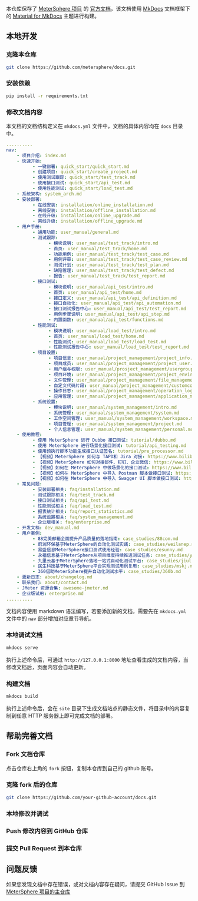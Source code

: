 本仓库保存了 [MeterSphere 项目]() 的 [官方文档](https://metersphere.io/docs/)，该文档使用 [MkDocs]() 文档框架下的 [Material for MkDocs]() 主题进行构建。

## 本地开发

### 克隆本仓库
```bash
git clone https://github.com/metersphere/docs.git
```

### 安装依赖
```bash
pip install -r requirements.txt
```

### 修改文档内容
本文档的文档结构定义在 `mkdocs.yml` 文件中，文档的具体内容均在 `docs` 目录中。
```yaml
..........
nav:
    - 项目介绍: index.md
    - 快速开始:
          - 一键部署: quick_start/quick_start.md
          - 创建项目: quick_start/create_project.md
          - 使用测试跟踪: quick_start/test_track.md
          - 使用接口测试: quick_start/api_test.md
          - 使用性能测试: quick_start/load_test.md
    - 系统架构: system_arch.md
    - 安装部署:
          - 在线安装: installation/online_installation.md
          - 离线安装: installation/offline_installation.md
          - 在线升级: installation/online_upgrade.md
          - 离线升级: installation/offline_upgrade.md
    - 用户手册:
          - 通用功能: user_manual/general.md
          - 测试跟踪:
                - 模块说明: user_manual/test_track/intro.md
                - 首页: user_manual/test_track/home.md
                - 功能用例: user_manual/test_track/test_case.md
                - 用例评审: user_manual/test_track/test_case_review.md
                - 测试计划: user_manual/test_track/test_plan.md
                - 缺陷管理: user_manual/test_track/test_defect.md
                - 报告: user_manual/test_track/test_report.md
          - 接口测试:
                - 模块说明: user_manual/api_test/intro.md
                - 首页: user_manual/api_test/home.md
                - 接口定义: user_manual/api_test/api_definition.md
                - 接口自动化: user_manual/api_test/api_automation.md
                - 接口测试报告中心: user_manual/api_test/test_report.md
                - 用例步骤说明: user_manual/api_test/api_step.md
                - 内置函数: user_manual/api_test/functions.md
          - 性能测试:
                - 模块说明: user_manual/load_test/intro.md
                - 首页: user_manual/load_test/home.md
                - 性能测试: user_manual/load_test/load_test.md
                - 性能测试报告中心: user_manual/load_test/test_report.md
          - 项目设置:
                - 项目信息: user_manual/project_management/project_info.md
                - 项目成员: user_manual/project_management/project_user.md
                - 用户组与权限: user_manual/prosject_management/usergroup_permission.md
                - 项目环境: user_manual/project_management/project_environment.md
                - 文件管理: user_manual/project_management/file_management.md
                - 自定义代码片段: user_manual/project_management/customcode_snippets.md
                - 操作日志: user_manual/project_management/operation_log.md
                - 应用管理: user_manual/project_management/application_management.md
          - 系统设置:
                - 模块说明: user_manual/system_management/intro.md
                - 系统管理: user_manual/system_management/system.md
                - 工作空间管理: user_manual/system_management/workspace.md
                - 项目管理: user_manual/system_management/project.md
                - 个人信息管理: user_manual/system_management/personal.md      
    - 使用教程:
          - 使用 MeterSphere 进行 Dubbo 接口测试: tutorial/dubbo.md
          - 使用 MeterSphere 进行场景化接口测试: tutorial/api_testing.md
          - 使用预执行脚本功能生成接口认证签名: tutorial/pre_processor.md
          - 【视频】MeterSphere 如何与 TAPD和 Jira 对接: https://www.bilibili.com/video/BV1jr4y1c7Lg/
          - 【视频】MeterSphere 如何对接邮件、钉钉、企业微信: https://www.bilibili.com/video/BV1dp4y167ch/
          - 【视频】如何在 MeterSphere 中做场景化的接口测试: https://www.bilibili.com/video/BV1vy4y1q7f7/
          - 【视频】如何在 MeterSphere 中导入 Postman 脚本做接口测试: https://www.bilibili.com/video/BV1W54y1C7uY
          - 【视频】如何在 MeterSphere 中导入 Swagger UI 脚本做接口测试: https://www.bilibili.com/video/BV1YK411A7E8/
    - 常见问题:
          - 安装部署相关: faq/installation.md
          - 测试跟踪相关: faq/test_track.md
          - 接口测试相关: faq/api_test.md
          - 性能测试相关: faq/load_test.md
          - 报表统计相关: faq/report_statistics.md
          - 系统设置相关: faq/system_management.md
          - 企业版相关: faq/enterprise.md
    - 开发文档: dev_manual.md
    - 用户案例:
          - 88完美邮箱全面提升产品质量的落地指南: case_studies/88com.md
          - 蔚澜环保基于MeterSphere的自动化测试实践: case_studies/weilanep.md
          - 易盛信息MeterSphere接口测试使用经验: case_studies/esunny.md
          - 永福信息基于MeterSphere从项目维度持续推进测试任务: case_studies/yongfu.md
          - 九里云基于MeterSphere落地一站式自动化测试平台: case_studies/jiuliyun.md
          - 民生科技基于MeterSphere平台实现测试用例复用: case_studies/mskj.md
          - 360借助MeterSphere提升自动化测试水平: case_studies/360b.md
    - 更新日志: about/changelog.md
    - 联系我们: about/contact.md
    - JMeter 资源合集: awesome-jmeter.md
    - 企业版试用: enterprise.md
..........
```

文档内容使用 markdown 语法编写，若要添加新的文档，需要先在 `mkdocs.yml` 文件中的 `nav` 部分增加对应章节导航。

### 本地调试文档
```bash
mkdocs serve
```
执行上述命令后，可通过 `http://127.0.0.1:8000` 地址查看生成的文档内容，当修改文档后，页面内容会自动更新。

### 构建文档
```bash
mkdocs build
```

执行上述命令后，会在 `site` 目录下生成文档站点的静态文件，将目录中的内容复制到任意 HTTP 服务器上即可完成文档的部署。

## 帮助完善文档

### Fork 文档仓库
点击仓库右上角的 `fork` 按钮，复制本仓库到自己的 github 账号。

### 克隆 fork 后的仓库
```bash
git clone https://github.com/your-github-account/docs.git
```

### 本地修改并调试

### Push 修改内容到 GitHub 仓库

### 提交 Pull Request 到本仓库


## 问题反馈

如果您发现文档中存在错误，或对文档内容存在疑问，请提交 GitHub Issue 到 [MeterSphere 项目的主仓库](https://github.com/metersphere/metersphere/issues)

